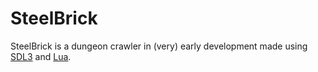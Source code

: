 # SteelBrick

SteelBrick is a dungeon crawler in (very) early development made using [SDL3](https://libsdl.org) and [Lua](https://www.lua.org).